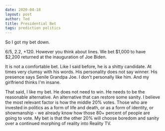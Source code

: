 ```yaml
---
date: 2020-04-18
layout: post
author: Ted
title: Presidential Bet
tags: prediction politics
---
```

So I got my bet down.

6/5, 2.2, +120. However you think about lines. We bet $1,000 to have $2,200 returned at the inauguration of Joe Biden.  

It is not a comfortable bet. Like I said before, he is a shitty candidate. At times very clumsy with his words. His personality does not say winner. His presence says Senile Grandpa Joe. I don't personally like him. And my girlfriend thinks I'm insane.

That said, I like my bet. He does not need to win. He needs to be the reasonable alternative. An alternative that can restore some sanity. I believe the most relevant factor is how the middle 20% votes. Those who are invested in politics as a form of life and death, or as a form of identity, or showmanship - we already know how those 80+ percent of people are going to vote. My bet is that the other 20% will choose boredom and sanity over a continued morphing of reality into Reality TV.
